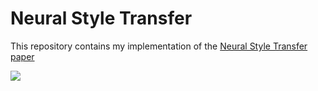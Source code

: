 # Neural Style Transfer
This repository contains my implementation of the [Neural Style Transfer paper](https://www.cv-foundation.org/openaccess/content_cvpr_2016/papers/Gatys_Image_Style_Transfer_CVPR_2016_paper.pdf)


![](https://github.com/iamkzntsv/neural-style-transfer/blob/main/nst.gif)
